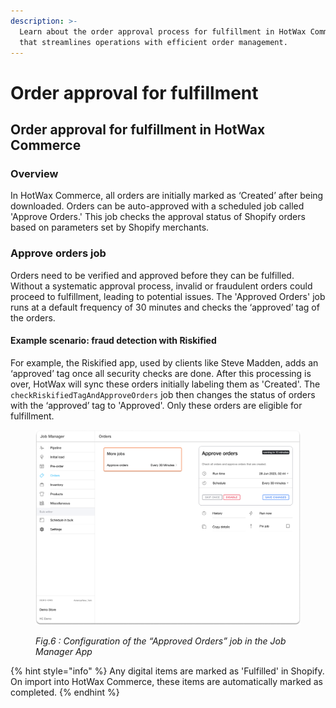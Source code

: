 ```yaml
---
description: >-
  Learn about the order approval process for fulfillment in HotWax Commerce,
  that streamlines operations with efficient order management.
---
```


# Order approval for fulfillment

## Order approval for fulfillment in HotWax Commerce

### Overview

In HotWax Commerce, all orders are initially marked as ‘Created’ after being downloaded. Orders can be auto-approved with a scheduled job called 'Approve Orders.' This job checks the approval status of Shopify orders based on parameters set by Shopify merchants.

### Approve orders job&#x20;

Orders need to be verified and approved before they can be fulfilled. Without a systematic approval process, invalid or fraudulent orders could proceed to fulfillment, leading to potential issues. The 'Approved Orders' job runs at a default frequency of 30 minutes and checks the ‘approved’ tag of the orders.

#### Example scenario: fraud detection with Riskified

For example, the Riskified app, used by clients like Steve Madden, adds an ‘approved’ tag once all security checks are done. After this processing is over, HotWax will sync these orders initially labeling them as 'Created'. The `checkRiskifiedTagAndApproveOrders` job then changes the status of orders with the ‘approved’ tag to 'Approved'. Only these orders are eligible for fulfillment.&#x20;

<figure><img src="../../.gitbook/assets/21.png" alt=""><figcaption><p><em>Fig.6 : Configuration of the “Approved Orders” job in the Job Manager App</em></p></figcaption></figure>

{% hint style="info" %}
Any digital items are marked as 'Fulfilled' in Shopify. On import into HotWax Commerce, these items are automatically marked as completed.
{% endhint %}
